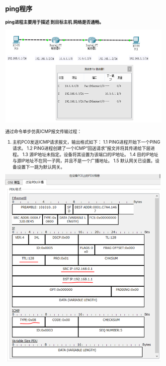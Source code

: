## ping程序
**ping进程主要用于描述 到目标主机 网络是否通畅。**
<div align=left><img width="800" height="300" src="./test-images/实验-ICMP.PNG"/></div> 

通过命令单步仿真ICMP报文传输过程：
1. 主机PC0发送ICMP请求报文，输出格式如下：
1.1  PING进程开始下一个PING请求。
1.2  PING进程创建了一个ICMP“回送请求”报文并将其传递给下层进程。
1.3  源IP地址未指定。设备将其设置为该端口的IP地址。
1.4  目的IP地址与源IP地址不在同一子网，并且不是一个广播地址。
1.5  默认网关已设置。设备设置下一跳为默认网关。
<div align=left><img width="500" height="600" src="./test-images/ping1.PNG"/></div> 



